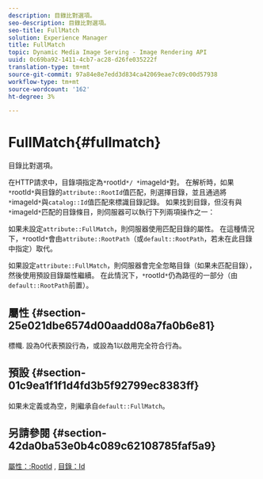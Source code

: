 ```yaml
---
description: 目錄比對選項。
seo-description: 目錄比對選項。
seo-title: FullMatch
solution: Experience Manager
title: FullMatch
topic: Dynamic Media Image Serving - Image Rendering API
uuid: 0c69ba92-1411-4cb7-ac28-d26fe035222f
translation-type: tm+mt
source-git-commit: 97a84e8e7edd3d834ca42069eae7c09c00d57938
workflow-type: tm+mt
source-wordcount: '162'
ht-degree: 3%

---
```



# FullMatch{#fullmatch}

目錄比對選項。

在HTTP請求中，目錄項指定為`*`rootId`*/ *`imageId`*`對。 在解析時，如果`*`rootId`*`與目錄的`attribute::RootId`值匹配，則選擇目錄，並且通過將`*`imageId`*`與`catalog::Id`值匹配來標識目錄記錄。 如果找到目錄，但沒有與`*`imageId`*`匹配的目錄條目，則伺服器可以執行下列兩項操作之一：

如果未設定`attribute::FullMatch`，則伺服器使用匹配目錄的屬性。 在這種情況下，`*`rootId`*`會由`attribute::RootPath`（或`default::RootPath`，若未在此目錄中指定）取代。

如果設定`attribute::FullMatch`，則伺服器會完全忽略目錄（如果未匹配目錄），然後使用預設目錄屬性繼續。 在此情況下，`*`rootId`*`仍為路徑的一部分（由`default::RootPath`前置）。

## 屬性 {#section-25e021dbe6574d00aadd08a7fa0b6e81}

標幟. 設為0代表預設行為，或設為1以啟用完全符合行為。

## 預設 {#section-01c9ea1f1f1d4fd3b5f92799ec8383ff}

如果未定義或為空，則繼承自`default::FullMatch`。

## 另請參閱 {#section-42da0ba53e0b4c089c62108785faf5a9}

[屬性：:RootId](../../../../../is-api/image-catalog/image-serving-api-ref/c-image-catalog-reference/c-attributes-reference/r-rootid.md#reference-13653312925e4a08b90f99961d53f546) , [目錄：Id](/help/aem-is-ir-api/is-api/image-catalog/image-serving-api-ref/c-image-catalog-reference/c-image-svg-data-reference/c-image-data-reference/r-id-cat.md)
